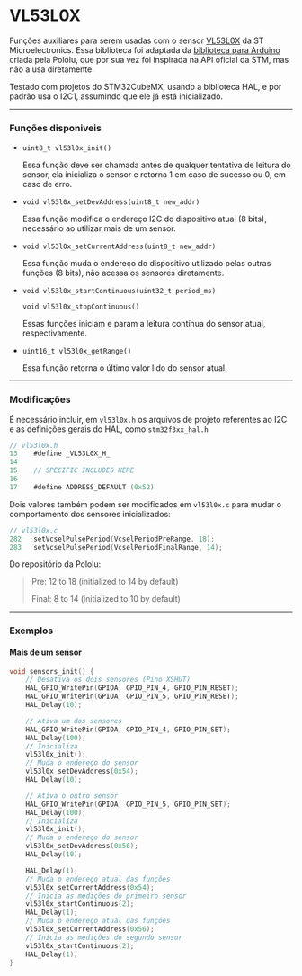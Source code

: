# VL53L0X

Funções auxiliares para serem usadas com o sensor [VL53L0X](https://www.st.com/en/imaging-and-photonics-solutions/vl53l0x.html) da ST Microelectronics. Essa biblioteca foi adaptada da [biblioteca para Arduino](https://github.com/pololu/vl53l0x-arduino) criada pela Pololu, que por sua vez foi inspirada na API oficial da STM, mas não a usa diretamente.

Testado com projetos do STM32CubeMX, usando a biblioteca HAL, e por padrão usa o I2C1, assumindo que ele já está inicializado.

-------

### Funções disponiveis

* `uint8_t vl53l0x_init()`

  Essa função deve ser chamada antes de qualquer tentativa de leitura do sensor, ela inicializa o sensor e retorna 1 em caso de sucesso ou 0, em caso de erro.

* `void vl53l0x_setDevAddress(uint8_t new_addr)`

  Essa função modifica o endereço I2C do dispositivo atual (8 bits), necessário ao utilizar mais de um sensor.

* `void vl53l0x_setCurrentAddress(uint8_t new_addr)`

  Essa função muda o endereço do dispositivo utilizado pelas outras funções (8 bits), não acessa os sensores diretamente.

* `void vl53l0x_startContinuous(uint32_t period_ms)`

  `void vl53l0x_stopContinuous()`

  Essas funções iniciam e param a leitura contínua do sensor atual, respectivamente.

* `uint16_t vl53l0x_getRange()`

  Essa função retorna o último valor lido do sensor atual.

---------

### Modificações

É necessário incluir, em `vl53l0x.h` os arquivos de projeto referentes ao I2C e as definições gerais do HAL, como `stm32f3xx_hal.h`

```c
// vl53l0x.h
13    #define _VL53L0X_H_
14
15    // SPECIFIC INCLUDES HERE
16
17    #define ADDRESS_DEFAULT (0x52)
```

Dois valores também podem ser modificados em `vl53l0x.c` para mudar o comportamento dos sensores inicializados:

```c
// vl53l0x.c
282   setVcselPulsePeriod(VcselPeriodPreRange, 18);
283   setVcselPulsePeriod(VcselPeriodFinalRange, 14);
```

Do repositório da Pololu:

> Pre: 12 to 18 (initialized to 14 by default)
>
> Final: 8 to 14 (initialized to 10 by default)

-----------

### Exemplos

#### Mais de um sensor

```c
void sensors_init() {
    // Desativa os dois sensores (Pino XSHUT)
    HAL_GPIO_WritePin(GPIOA, GPIO_PIN_4, GPIO_PIN_RESET);
    HAL_GPIO_WritePin(GPIOA, GPIO_PIN_5, GPIO_PIN_RESET);
    HAL_Delay(10);

    // Ativa um dos sensores
    HAL_GPIO_WritePin(GPIOA, GPIO_PIN_4, GPIO_PIN_SET);
    HAL_Delay(100);
    // Inicializa
    vl53l0x_init();
    // Muda o endereço do sensor
    vl53l0x_setDevAddress(0x54);
    HAL_Delay(10);

    // Ativa o outro sensor
    HAL_GPIO_WritePin(GPIOA, GPIO_PIN_5, GPIO_PIN_SET);
    HAL_Delay(100);
    // Inicializa
    vl53l0x_init();
    // Muda o endereço do sensor
    vl53l0x_setDevAddress(0x56);
    HAL_Delay(10);

    HAL_Delay(1);
    // Muda o endereço atual das funções
    vl53l0x_setCurrentAddress(0x54);
    // Inicia as medições do primeiro sensor
    vl53l0x_startContinuous(2);
    HAL_Delay(1);
    // Muda o endereço atual das funções
    vl53l0x_setCurrentAddress(0x56);
    // Inicia as medições do segundo sensor
    vl53l0x_startContinuous(2);
    HAL_Delay(1);
}
```
